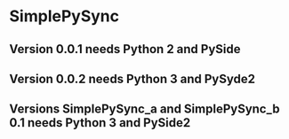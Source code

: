 # SimplePySync
## Version 0.0.1 needs Python 2 and PySide
## Version 0.0.2 needs Python 3 and PySyde2
## Versions SimplePySync_a and SimplePySync_b 0.1 needs Python 3 and PySide2
